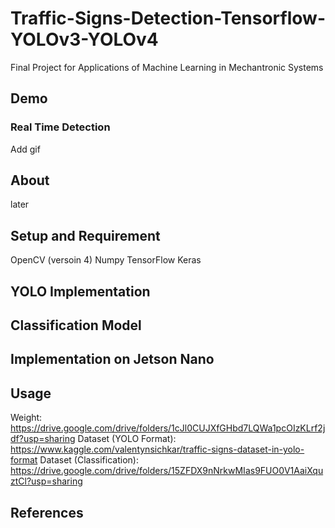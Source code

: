 # Traffic-Signs-Detection-Tensorflow-YOLOv3-YOLOv4
Final Project for Applications of Machine Learning in Mechantronic Systems

## Demo  ##
### Real Time Detection ###
Add gif 


## About ##
later

## Setup and Requirement ## 
OpenCV (versoin 4)
Numpy
TensorFlow 
Keras

## YOLO Implementation ##

## Classification Model ##

## Implementation on Jetson Nano ##

## Usage ##
Weight: https://drive.google.com/drive/folders/1cJl0CUJXfGHbd7LQWa1pcOIzKLrf2jdf?usp=sharing
Dataset (YOLO Format): https://www.kaggle.com/valentynsichkar/traffic-signs-dataset-in-yolo-format
Dataset (Classification): https://drive.google.com/drive/folders/15ZFDX9nNrkwMIas9FUO0V1AaiXquztCl?usp=sharing 

## References ## 
